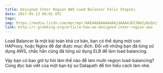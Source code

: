 ```yaml
---
title: Designed Inter Region AWS Load Balancer Felix Stepski
date: 2017-05-13 09:01 UTC
tags:
img: https://media.licdn.com/mpr/mpr/AAEAAQAAAAAAAAjdAAAAJDI3NmIyNzQzLTY1NWItNGI2Zi05ZTExLWFjZTljNjczZmQ1MA.png
link: http://r.grokking.org/article-how-we-designed-inter-region-aws
---
```


Load Balancer là một bài toán khá cơ bản, bạn có thể dựng một con HAProxy, hoặc Nginx để đạt được mục đích. Đối với những bạn đã từng sử dụng AWS, chắc hẳn cũng đã từng sử dụng ELB để làm load balancing.

Vậy bạn có bao giờ tự hỏi làm thế nào để làm multi-region load-balancing? Cùng đọc bài viết của một bạn kỹ sư Datapath để tìm hiểu cách làm nhé.